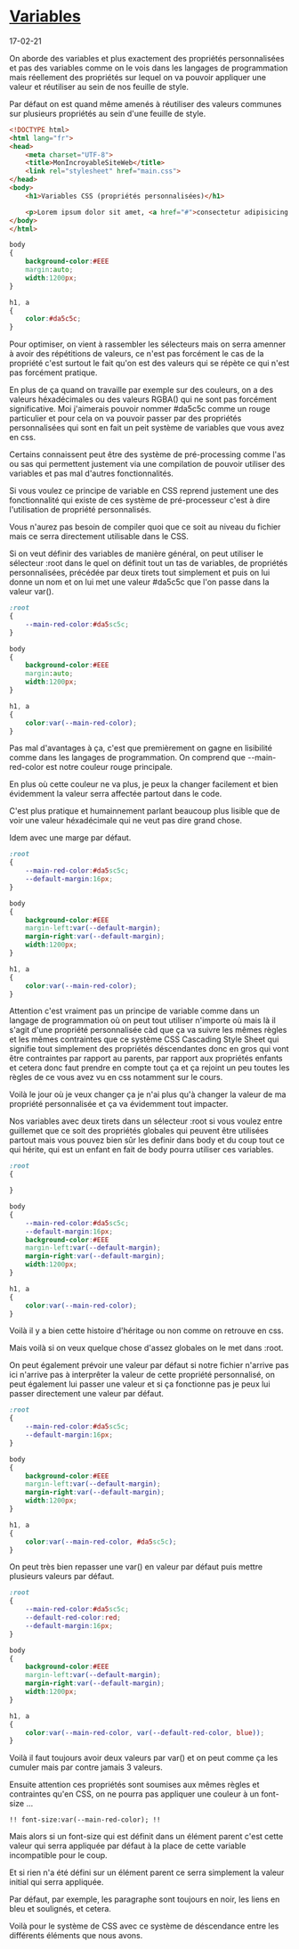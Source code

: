 # [Variables](https://www.youtube.com/watch?v=XFYqxcChwO4)
17-02-21

On aborde des variables et plus exactement des propriétés personnalisées et pas des variables comme on le vois dans les langages de programmation mais réellement des propriétés sur lequel on va pouvoir appliquer une valeur et réutiliser au sein de nos feuille de style.

Par défaut on est quand même amenés à réutiliser des valeurs communes sur plusieurs propriétés au sein d'une feuille de style.
```html
<!DOCTYPE html>
<html lang="fr">
<head>
	<meta charset="UTF-8">
	<title>MonIncroyableSiteWeb</title>
	<link rel="stylesheet" href="main.css">
</head>
<body>
	<h1>Variables CSS (propriétés personnalisées)</h1>

	<p>Lorem ipsum dolor sit amet, <a href="#">consectetur adipisicing elit</a>. Sed, blanditiis, distinctio, dicta iusto cum possimus ut id nulla quo facere dolores magnam ullam nihil veritatis impedit mollitia saepe. Nobis, voluptates.</p>
</body>
</html>
```

```css
body
{
	background-color:#EEE
	margin:auto;
	width:1200px;
}

h1, a
{
	color:#da5c5c;
}
```
Pour optimiser, on vient à rassembler les sélecteurs mais on serra amenner à avoir des répétitions de valeurs, ce n'est pas forcément le cas de la propriété c'est surtout le fait qu'on est des valeurs qui se répète ce qui n'est pas forcément pratique.

En plus de ça quand on travaille par exemple sur des couleurs, on a des valeurs héxadécimales ou des valeurs RGBA() qui ne sont pas forcément significative. Moi j'aimerais pouvoir nommer #da5c5c comme un rouge particulier et pour cela on va pouvoir passer par des propriétés personnalisées qui sont en fait un peit système de variables que vous avez en css.

Certains connaissent peut être des système de pré-processing comme l'as ou sas qui permettent justement via une compilation de pouvoir utiliser des variables et pas mal d'autres fonctionnalités.

Si vous voulez ce principe de variable en CSS reprend justement une des fonctionnalité qui existe de ces système de pré-processeur c'est à dire l'utilisation de propriété personnalisés.

Vous n'aurez pas besoin de compiler quoi que ce soit au niveau du fichier mais ce serra directement utilisable dans le CSS.

Si on veut définir des variables de manière général, on peut utiliser le sélecteur :root dans le quel on définit tout un tas de variables, de propriétés personnalisées, précédée par deux tirets tout simplement et puis on lui donne un nom et on lui met une valeur #da5c5c que l'on passe dans la valeur var().

```css
:root
{
	--main-red-color:#da5sc5c;
}

body
{
	background-color:#EEE
	margin:auto;
	width:1200px;
}

h1, a
{
	color:var(--main-red-color);
}
```
Pas mal d'avantages à ça, c'est que premièrement on gagne en lisibilité comme dans les langages de programmation. On comprend que --main-red-color est notre couleur rouge principale.

En plus où cette couleur ne va plus, je peux la changer facilement et bien évidemment la valeur serra affectée partout dans le code.

C'est plus pratique et humainnement parlant beaucoup plus lisible que de voir une valeur héxadécimale qui ne veut pas dire grand chose.

Idem avec une marge par défaut.
```css
:root
{
	--main-red-color:#da5sc5c;
	--default-margin:16px;
}

body
{
	background-color:#EEE
	margin-left:var(--default-margin);
	margin-right:var(--default-margin);
	width:1200px;
}

h1, a
{
	color:var(--main-red-color);
}
```
Attention c'est vraiment pas un principe de variable comme dans un langage de programmation où on peut tout utiliser n'importe où mais là il s'agit d'une propriété personnalisée càd que ça va suivre les mêmes règles et les mêmes contraintes que ce système CSS Cascading Style Sheet qui signifie tout simplement des propriétés déscendantes donc en gros qui vont être contraintes par rapport au parents, par rapport aux propriétés enfants et cetera donc faut prendre en compte tout ça et ça rejoint un peu toutes les règles de ce vous avez vu en css notamment sur le cours.

Voilà le jour où je veux changer ça je n'ai plus qu'à changer la valeur de ma propriété personnalisée et ça va évidemment tout impacter.

Nos variables avec deux tirets dans un sélecteur :root si vous voulez entre guillemet que ce soit des propriétés globales qui peuvent être utilisées partout mais vous pouvez bien sûr les definir dans body et du coup tout ce qui hérite, qui est un enfant en fait de body pourra utiliser ces variables.
```css
:root
{

}

body
{
	--main-red-color:#da5sc5c;
	--default-margin:16px;
	background-color:#EEE
	margin-left:var(--default-margin);
	margin-right:var(--default-margin);
	width:1200px;
}

h1, a
{
	color:var(--main-red-color);
}
```
Voilà il y a bien cette histoire d'héritage ou non comme on retrouve en css.

Mais voilà si on veux quelque chose d'assez globales on le met dans :root.

On peut également prévoir une valeur par défaut si notre fichier n'arrive pas ici n'arrive pas à interprêter la valeur de cette propriété personnalisé, on peut également lui passer une valeur et si ça fonctionne pas je peux lui passer directement une valeur par défaut.
```css
:root
{
	--main-red-color:#da5sc5c;
	--default-margin:16px;
}

body
{
	background-color:#EEE
	margin-left:var(--default-margin);
	margin-right:var(--default-margin);
	width:1200px;
}

h1, a
{
	color:var(--main-red-color, #da5sc5c);
}
```
On peut très bien repasser une var() en valeur par défaut puis mettre plusieurs valeurs par défaut.
```css
:root
{
	--main-red-color:#da5sc5c;
	--default-red-color:red;
	--default-margin:16px;
}

body
{
	background-color:#EEE
	margin-left:var(--default-margin);
	margin-right:var(--default-margin);
	width:1200px;
}

h1, a
{
	color:var(--main-red-color, var(--default-red-color, blue));
}
```
Voilà il faut toujours avoir deux valeurs par var() et on peut comme ça les cumuler mais par contre jamais 3 valeurs.

Ensuite attention ces propriétés sont soumises aux mêmes règles et contraintes qu'en CSS, on ne pourra pas appliquer une couleur à un font-size ...

	!! font-size:var(--main-red-color); !!

Mais alors si un font-size qui est définit dans un élément parent c'est cette valeur qui serra appliquée par défaut à la place de cette variable incompatible pour le coup.

Et si rien n'a été défini sur un élément parent ce serra simplement la valeur initial qui serra appliquée.

Par défaut, par exemple, les paragraphe sont toujours en noir, les liens en bleu et soulignés, et cetera.

Voilà pour le système de CSS avec ce système de déscendance entre les différents éléments que nous avons.